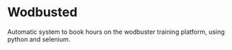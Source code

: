 # Wodbusted

Automatic system to book hours on the wodbuster training platform, using python and selenium.
